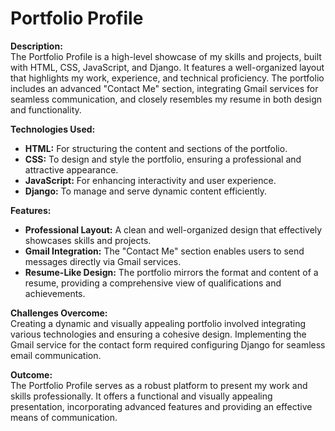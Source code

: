 # Portfolio Profile

**Description:**  
The Portfolio Profile is a high-level showcase of my skills and projects, built with HTML, CSS, JavaScript, and Django. It features a well-organized layout that highlights my work, experience, and technical proficiency. The portfolio includes an advanced "Contact Me" section, integrating Gmail services for seamless communication, and closely resembles my resume in both design and functionality.

**Technologies Used:**  
- **HTML:** For structuring the content and sections of the portfolio.
- **CSS:** To design and style the portfolio, ensuring a professional and attractive appearance.
- **JavaScript:** For enhancing interactivity and user experience.
- **Django:** To manage and serve dynamic content efficiently.

**Features:**  
- **Professional Layout:** A clean and well-organized design that effectively showcases skills and projects.
- **Gmail Integration:** The "Contact Me" section enables users to send messages directly via Gmail services.
- **Resume-Like Design:** The portfolio mirrors the format and content of a resume, providing a comprehensive view of qualifications and achievements.

**Challenges Overcome:**  
Creating a dynamic and visually appealing portfolio involved integrating various technologies and ensuring a cohesive design. Implementing the Gmail service for the contact form required configuring Django for seamless email communication.

**Outcome:**  
The Portfolio Profile serves as a robust platform to present my work and skills professionally. It offers a functional and visually appealing presentation, incorporating advanced features and providing an effective means of communication.
